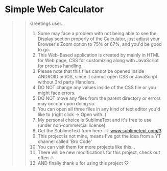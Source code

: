 
# Simple Web Calculator

>> Greetings user...
>> 1. Some may face a problem with not being able to see the Display section properly of the Calculator, just adjust your Browser's Zoom option to 75% or 67%, and you'd be good to go.
>> 2. This Web-Based application is created by mainly in HTML for Web page, CSS for customizing along with JavaScript for process handling.
>> 3. Please note that this files cannot be opened inside ANDROID or iOS, since it cannot open CSS or JavaScript without 3rd party Handlers.
>> 4. DO NOT change any values inside of the CSS file or you might face errors.
>> 5. DO NOT move any files from the parent directory or errors may occour upon doing so.
>> 6. You can open all three files in any kind of text editor you'd like to (right click -> Open with..)
>> 7. My personal choice is SublimeText and it's free to use (under non-commercial license).
>> 8. Get the SublimeText from here --> www.sublimetext.com/3
>> 9. This project is not mine, means I've got the idea from a YT channel called 'Bro Code'
>> 10. You can visit them for more projects like this...
>> 11. There will be new modifications for this project, check out often ♧
>> 12. AND finally thank u for using this project ♡

